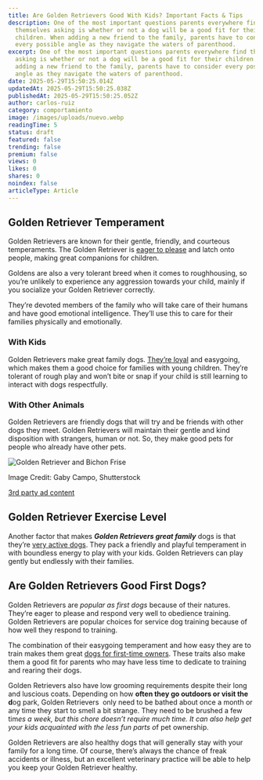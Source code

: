 ```yaml
---
title: Are Golden Retrievers Good With Kids? Important Facts & Tips
description: One of the most important questions parents everywhere find
  themselves asking is whether or not a dog will be a good fit for their
  children. When adding a new friend to the family, parents have to consider
  every possible angle as they navigate the waters of parenthood.
excerpt: One of the most important questions parents everywhere find themselves
  asking is whether or not a dog will be a good fit for their children. When
  adding a new friend to the family, parents have to consider every possible
  angle as they navigate the waters of parenthood.
date: 2025-05-29T15:50:25.014Z
updatedAt: 2025-05-29T15:50:25.038Z
publishedAt: 2025-05-29T15:50:25.052Z
author: carlos-ruiz
category: comportamiento
image: /images/uploads/nuevo.webp
readingTime: 5
status: draft
featured: false
trending: false
premium: false
views: 0
likes: 0
shares: 0
noindex: false
articleType: Article
---
```

## Golden Retriever Temperament

Golden Retrievers are known for their gentle, friendly, and courteous temperaments. The Golden Retriever is [eager to please](https://www.dogster.com/dog-breeds/are-golden-retrievers-good-family-dogs/) and latch onto people, making great companions for children.

Goldens are also a very tolerant breed when it comes to roughhousing, so you’re unlikely to experience any aggression towards your child, mainly if you socialize your Golden Retriever correctly.

They’re devoted members of the family who will take care of their humans and have good emotional intelligence. They’ll use this to care for their families physically and emotionally.

### With Kids

Golden Retrievers make great family dogs. [They’re loyal](https://www.dogster.com/lifestyle/most-loyal-dog-breeds/) and easygoing, which makes them a good choice for families with young children. They’re tolerant of rough play and won’t bite or snap if your child is still learning to interact with dogs respectfully.

### With Other Animals

Golden Retrievers are friendly dogs that will try and be friends with other dogs they meet. Golden Retrievers will maintain their gentle and kind disposition with strangers, human or not. So, they make good pets for people who already have other pets.

![Golden Retriever and Bichon Frise](https://www.dogster.com/wp-content/uploads/2024/03/Golden-Retriever-and-Bichon-Frise_Gaby-Campo_Shutterstock.jpg)

Image Credit: Gaby Campo, Shutterstock

[3rd party ad content](https://283e7bffaeab25384f9621230279cc2a.safeframe.googlesyndication.com/safeframe/1-0-45/html/container.html)

## Golden Retriever Exercise Level

Another factor that makes ***Golden Retrievers great family*** dogs is that they’re [very active dogs](https://www.dogster.com/dog-breeds/are-golden-retrievers-hyper-dogs/). They pack a friendly and playful temperament in with boundless energy to play with your kids. Golden Retrievers can play gently but endlessly with their families.

## Are Golden Retrievers Good First Dogs?

Golden Retrievers are *popular as first dogs* because of their natures. They’re eager to please and respond very well to obedience training. Golden Retrievers are popular choices for service dog training because of how well they respond to training.

The combination of their easygoing temperament and how easy they are to train makes them great [dogs for first-time owners](https://www.dogster.com/dog-breeds/golden-retrievers-good-for-first-time-owners/). These traits also make them a good fit for parents who may have less time to dedicate to training and rearing their dogs.

Golden Retrievers also have low grooming requirements despite their long and luscious coats. Depending on how **often they go outdoors or visit the d**og park, Golden Retrievers  only need to be bathed about once a month or any time they start to smell a bit strange. They need to be brushed a few tim*es a week, but this chore doesn’t require much time. It can also help get your kids acquainted with the less fun parts o*f pet ownership.

Golden Retrievers are also healthy dogs that will generally stay with your family for a long time. Of course, there’s always the chance of freak accidents or illness, but an excellent veterinary practice will be able to help you keep your Golden Retriever healthy.